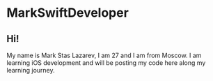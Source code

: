 # MarkSwiftDeveloper

## Hi!

My name is Mark Stas Lazarev, I am 27 and I am from Moscow.
I am learning iOS development and will be posting my code here along my learning journey.
